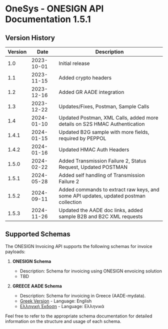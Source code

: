 # OneSys - ONESIGN API Documentation 1.5.1

## Version History

| Version | Date       | Description                       |
|---------|------------|-----------------------------------|
| 1.0     | 2023-10-01 | Initial release                   |
| 1.1     | 2023-11-15 | Added crypto headers              |
| 1.2     | 2023-12-16 | Added GR AADE integration         |
| 1.3     | 2023-12-22 | Updates/Fixes, Postman, Sample Calls |
| 1.4     | 2024-01-10 | Updated Postman, XML Calls, added more details on S2S HMAC Authentication |
| 1.4.1   | 2024-01-15 | Updated B2G sample with more fields, required by PEPPOL |
| 1.4.2   | 2024-01-16 | Updated HMAC Auth Headers |
| 1.5.0   | 2024-02-22 | Added Transmission Failure 2, Status Request, Updated POSTMAN |
| 1.5.1   | 2024-05-28 | Added self handling of Transmission Failure 2                  |
| 1.5.2   | 2024-09-11 | Added commands to extract raw keys, and some API updates, updated postman collection                                              |
| 1.5.3   | 2024-11-26 | Updated the AADE doc links, added sample B2B and B2C XML requests                                                                 |


## Supported Schemas

The ONESIGN Invoicing API supports the following schemas for invoice payloads:

1. **ONESIGN Schema**
    - Description: Schema for invoicing using ONESIGN envoicing solution
    - TBD

2. **GREECE AADE Schema**
    - Description: Schema for invoicing in Greece (AADE-mydata).
    - [Greek Version](readme.aad.en.md) - Language: English
    - [Ελληνική Έκδοση](readme.aad.gr.md) - Language: Ελληνικά

Feel free to refer to the appropriate schema documentation for detailed information on the structure and usage of each schema.
